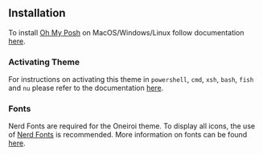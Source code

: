 ## Installation

To install [Oh My Posh](https://ohmyposh.dev) on MacOS/Windows/Linux follow documentation [here](https://ohmyposh.dev/docs/installation/windows).

### Activating Theme

For instructions on activating this theme in `powershell`, `cmd`, `xsh`, `bash`, `fish` and `nu` please refer to the documentation [here](https://ohmyposh.dev/docs/installation/customize).

### Fonts

Nerd Fonts are required for the Oneiroi theme. To display all icons, the use of [Nerd Fonts](https://www.nerdfonts.com/) is recommended. More information on fonts can be found [here](https://ohmyposh.dev/docs/installation/fonts).
